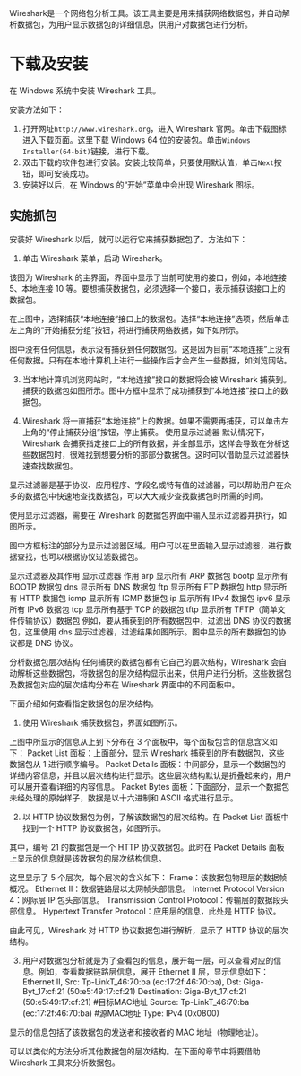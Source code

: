 



Wireshark是一个网络包分析工具。该工具主要是用来捕获网络数据包，并自动解析数据包，为用户显示数据包的详细信息，供用户对数据包进行分析。
# 下载及安装
在 Windows 系统中安装 Wireshark 工具。

安装方法如下：
1. 打开网址`http://www.wireshark.org`，进入 Wireshark 官网。单击下载图标进入下载页面。这里下载 Windows 64 位的安装包。单击`Windows Installer(64-bit)`链接，进行下载。
2. 双击下载的软件包进行安装。安装比较简单，只要使用默认值，单击`Next`按钮，即可安装成功。
3. 安装好以后，在 Windows 的“开始”菜单中会出现 Wireshark 图标。

## 实施抓包
安装好 Wireshark 以后，就可以运行它来捕获数据包了。方法如下：
1. 单击 Wireshark 菜单，启动 Wireshark。



该图为 Wireshark 的主界面，界面中显示了当前可使用的接口，例如，本地连接 5、本地连接 10 等。要想捕获数据包，必须选择一个接口，表示捕获该接口上的数据包。

在上图中，选择捕获“本地连接”接口上的数据包。选择“本地连接”选项，然后单击左上角的“开始捕获分组”按钮，将进行捕获网络数据，如下如所示。

图中没有任何信息，表示没有捕获到任何数据包。这是因为目前“本地连接”上没有任何数据。只有在本地计算机上进行一些操作后才会产生一些数据，如浏览网站。



3) 当本地计算机浏览网站时，“本地连接”接口的数据将会被 Wireshark 捕获到。捕获的数据包如图所示。图中方框中显示了成功捕获到“本地连接”接口上的数据包。



4) Wireshark 将一直捕获“本地连接”上的数据。如果不需要再捕获，可以单击左上角的“停止捕获分组”按钮，停止捕获。
使用显示过滤器
默认情况下，Wireshark 会捕获指定接口上的所有数据，并全部显示，这样会导致在分析这些数据包时，很难找到想要分析的那部分数据包。这时可以借助显示过滤器快速查找数据包。

显示过滤器是基于协议、应用程序、字段名或特有值的过滤器，可以帮助用户在众多的数据包中快速地查找数据包，可以大大减少查找数据包时所需的时间。

使用显示过滤器，需要在 Wireshark 的数据包界面中输入显示过滤器并执行，如图所示。



图中方框标注的部分为显示过滤器区域。用户可以在里面输入显示过滤器，进行数据查找，也可以根据协议过滤数据包。

显示过滤器及其作用
显示过滤器	作用
arp	显示所有 ARP 数据包
bootp	显示所有 BOOTP 数据包
dns	显示所有 DNS 数据包
ftp	显示所有 FTP 数据包
http	显示所有 HTTP 数据包
icmp	显示所有 ICMP 数据包
ip	显示所有 IPv4 数据包
ipv6	显示所有 IPv6 数据包
tcp	显示所有基于 TCP 的数据包
tftp	显示所有 TFTP（简单文件传输协议）数据包
例如，要从捕获到的所有数据包中，过滤出 DNS 协议的数据包，这里使用 dns 显示过滤器，过滤结果如图所示。图中显示的所有数据包的协议都是 DNS 协议。


分析数据包层次结构
任何捕获的数据包都有它自己的层次结构，Wireshark 会自动解析这些数据包，将数据包的层次结构显示出来，供用户进行分析。这些数据包及数据包对应的层次结构分布在 Wireshark 界面中的不同面板中。

下面介绍如何查看指定数据包的层次结构。

1) 使用 Wireshark 捕获数据包，界面如图所示。



上图中所显示的信息从上到下分布在 3 个面板中，每个面板包含的信息含义如下：
Packet List 面板：上面部分，显示 Wireshark 捕获到的所有数据包，这些数据包从 1 进行顺序编号。
Packet Details 面板：中间部分，显示一个数据包的详细内容信息，并且以层次结构进行显示。这些层次结构默认是折叠起来的，用户可以展开查看详细的内容信息。
Packet Bytes 面板：下面部分，显示一个数据包未经处理的原始样子，数据是以十六进制和 ASCII 格式进行显示。

2) 以 HTTP 协议数据包为例，了解该数据包的层次结构。在 Packet List 面板中找到一个 HTTP 协议数据包，如图所示。



其中，编号 21 的数据包是一个 HTTP 协议数据包。此时在 Packet Details 面板上显示的信息就是该数据包的层次结构信息。

这里显示了 5 个层次，每个层次的含义如下：
Frame：该数据包物理层的数据帧概况。
Ethernet II：数据链路层以太网帧头部信息。
Internet Protocol Version 4：网际层 IP 包头部信息。
Transmission Control Protocol：传输层的数据段头部信息。
Hypertext Transfer Protocol：应用层的信息，此处是 HTTP 协议。

由此可见，Wireshark 对 HTTP 协议数据包进行解析，显示了 HTTP 协议的层次结构。

3) 用户对数据包分析就是为了查看包的信息，展开每一层，可以查看对应的信息。例如，查看数据链路层信息，展开 Ethernet II 层，显示信息如下：
Ethernet II, Src: Tp-LinkT_46:70:ba (ec:17:2f:46:70:ba), Dst: Giga-Byt_17:cf:21 (50:e5:49:17:cf:21)
Destination: Giga-Byt_17:cf:21 (50:e5:49:17:cf:21)  #目标MAC地址
Source: Tp-LinkT_46:70:ba (ec:17:2f:46:70:ba)  #源MAC地址
Type: IPv4 (0x0800)

显示的信息包括了该数据包的发送者和接收者的 MAC 地址（物理地址）。

可以以类似的方法分析其他数据包的层次结构。在下面的章节中将要借助 Wireshark 工具来分析数据包。